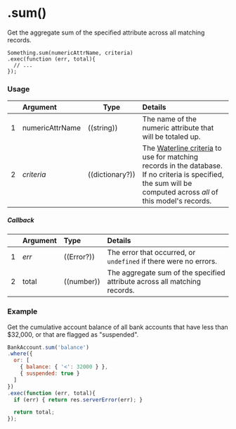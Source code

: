 # .sum()

Get the aggregate sum of the specified attribute across all matching records.

```usage
Something.sum(numericAttrName, criteria)
.exec(function (err, total){
  // ...
});
```

### Usage

|   |     Argument        | Type                                         | Details                            |
|---|:--------------------|----------------------------------------------|:-----------------------------------|
| 1 |  numericAttrName    | ((string))                                   | The name of the numeric attribute that will be totaled up.
| 2 |  _criteria_         | ((dictionary?))                                | The [Waterline criteria](http://sailsjs.com/documentation/concepts/models-and-orm/query-language) to use for matching records in the database. If no criteria is specified, the sum will be computed across _all_ of this model's records.


##### Callback

|   |     Argument        | Type                | Details |
|---|:--------------------|:--------------------|:---------------------------------------------------------------------------------|
| 1 |    _err_            | ((Error?))          | The error that occurred, or `undefined` if there were no errors.
| 2 |    total            | ((number))          | The aggregate sum of the specified attribute across all matching records.


### Example

Get the cumulative account balance of all bank accounts that have less than $32,000, or that are flagged as "suspended".


```javascript
BankAccount.sum('balance')
.where({
  or: [
    { balance: { '<': 32000 } },
    { suspended: true }
  ]
})
.exec(function (err, total){
  if (err) { return res.serverError(err); }

  return total;
});
```


<docmeta name="displayName" value=".sum()">
<docmeta name="pageType" value="method">

